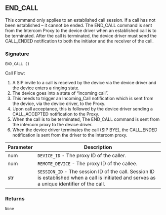 ## END\_CALL

This command only applies to an established call session. If a call has not been established – it cannot be ended. The END\_CALL command is sent from the Intercom Proxy to the device driver when an established call is to be terminated. After the call is terminated, the device driver must send the CALL\_ENDED notification to both the initiator and the receiver of the call.  


### Signature

`END_CALL ()`


Call Flow:
1. A SIP invite to a call is received by the device via the device driver and the device enters a ringing state.
2. The device goes into a state of “incoming call”. 
3. This needs to trigger an Incoming\_Call notification which is sent from the device, via the device driver, to the Proxy.
4. Upon call acceptance, this is followed by the device driver sending a CALL\_ACCEPTED notification to the Proxy.
5. When the call is to be terminated, The END\_CALL command is sent from the intercom proxy to the device driver.
6. When the device driver terminates the call (SIP BYE), the CALL\_ENDED notification is sent from the driver to the Intercom proxy.


| Parameter | Description |
| --- | --- |
| num | `DEVICE_ID` - The proxy ID of the caller.|
| num | `REMOTE_DEVICE` - The proxy ID of the callee. |
| str |  `SESSION_ID` - The session ID of the call. Session ID is established when a call is initiated and serves as a unique identifier of the call. |


### Returns

`None`
